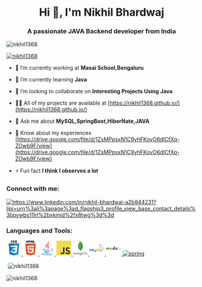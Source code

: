 <h1 align="center">Hi 👋, I'm Nikhil Bhardwaj</h1>
<h3 align="center">A passionate JAVA Backend developer from India</h3>

<p align="left"> <img src="https://komarev.com/ghpvc/?username=nikhil1368&label=Profile%20views&color=0e75b6&style=flat" alt="nikhil1368" /> </p>

<p align="left"> <a href="https://github.com/ryo-ma/github-profile-trophy"><img src="https://github-profile-trophy.vercel.app/?username=nikhil1368" alt="nikhil1368" /></a> </p>

- 🔭 I’m currently working at **Masai School,Bengaluru**

- 🌱 I’m currently learning **Java**

- 👯 I’m looking to collaborate on **Interesting Projects Using Java**

- 👨‍💻 All of my projects are available at [https://nikhil1368.github.io/](https://nikhil1368.github.io/)

- 💬 Ask me about **MySQL,SpringBoot,HiberNate,JAVA**

- 📄 Know about my experiences [https://drive.google.com/file/d/1ZsMPpsxN1C9yhFKovO6dlCfXq-ZOwb9F/view](https://drive.google.com/file/d/1ZsMPpsxN1C9yhFKovO6dlCfXq-ZOwb9F/view)

- ⚡ Fun fact **I think I observes a lot**

<h3 align="left">Connect with me:</h3>
<p align="left">
<a href="https://www.linkedin.com/in/nikhil-bhardwaj-a2b844231?lipi=urn%3Ali%3Apage%3Ad_flagship3_profile_view_base_contact_details%3BEOelZbUBSZiHKoFa240H5Q%3D%3D" target="blank"><img align="center" src="https://raw.githubusercontent.com/rahuldkjain/github-profile-readme-generator/master/src/images/icons/Social/linked-in-alt.svg" alt="https://www.linkedin.com/in/nikhil-bhardwaj-a2b844231?lipi=urn%3ali%3apage%3ad_flagship3_profile_view_base_contact_details%3bpywbs11lrl%2bxkmid%2fx8twg%3d%3d" height="30" width="40" /></a>
</p>

<h3 align="left">Languages and Tools:</h3>
<p align="left"> <a href="https://www.w3schools.com/css/" target="_blank" rel="noreferrer"> <img src="https://raw.githubusercontent.com/devicons/devicon/master/icons/css3/css3-original-wordmark.svg" alt="css3" width="40" height="40"/> </a> <a href="https://www.w3.org/html/" target="_blank" rel="noreferrer"> <img src="https://raw.githubusercontent.com/devicons/devicon/master/icons/html5/html5-original-wordmark.svg" alt="html5" width="40" height="40"/> </a> <a href="https://www.java.com" target="_blank" rel="noreferrer"> <img src="https://raw.githubusercontent.com/devicons/devicon/master/icons/java/java-original.svg" alt="java" width="40" height="40"/> </a> <a href="https://developer.mozilla.org/en-US/docs/Web/JavaScript" target="_blank" rel="noreferrer"> <img src="https://raw.githubusercontent.com/devicons/devicon/master/icons/javascript/javascript-original.svg" alt="javascript" width="40" height="40"/> </a> <a href="https://www.mongodb.com/" target="_blank" rel="noreferrer"> <img src="https://raw.githubusercontent.com/devicons/devicon/master/icons/mongodb/mongodb-original-wordmark.svg" alt="mongodb" width="40" height="40"/> </a> <a href="https://www.mysql.com/" target="_blank" rel="noreferrer"> <img src="https://raw.githubusercontent.com/devicons/devicon/master/icons/mysql/mysql-original-wordmark.svg" alt="mysql" width="40" height="40"/> </a> <a href="https://nodejs.org" target="_blank" rel="noreferrer"> <img src="https://raw.githubusercontent.com/devicons/devicon/master/icons/nodejs/nodejs-original-wordmark.svg" alt="nodejs" width="40" height="40"/> </a> <a href="https://spring.io/" target="_blank" rel="noreferrer"> <img src="https://www.vectorlogo.zone/logos/springio/springio-icon.svg" alt="spring" width="40" height="40"/> </a> </p>

<p>&nbsp;<img align="center" src="https://github-readme-stats.vercel.app/api?username=nikhil1368&show_icons=true&locale=en" alt="nikhil1368" /></p>

<p><img align="center" src="https://github-readme-streak-stats.herokuapp.com/?user=nikhil1368&" alt="nikhil1368" /></p>
